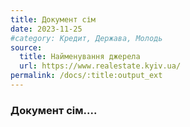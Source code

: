 ```yaml
---
title: Документ сім
date: 2023-11-25
#category: Кредит, Держава, Молодь
source:
  title: Найменування джерела
  url: https://www.realestate.kyiv.ua/
permalink: /docs/:title:output_ext
---
```


### Документ сім....
